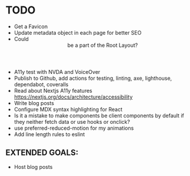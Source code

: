 # TODO
* Get a Favicon
* Update metadata object in each page for better SEO
* Could <Header> be a part of the Root Layout?
* A11y test with NVDA and VoiceOver
* Publish to Github, add actions for testing, linting, axe, lighthouse, dependabot, coveralls
* Read about Nextjs A11y features https://nextjs.org/docs/architecture/accessibility
* Write blog posts
* Configure MDX syntax highlighting for React
* Is it a mistake to make components be client components by default if they neither fetch data or use hooks or onclick?
* use preferred-reduced-motion for my animations
* Add line length rules to eslint


## EXTENDED GOALS:
* Host blog posts